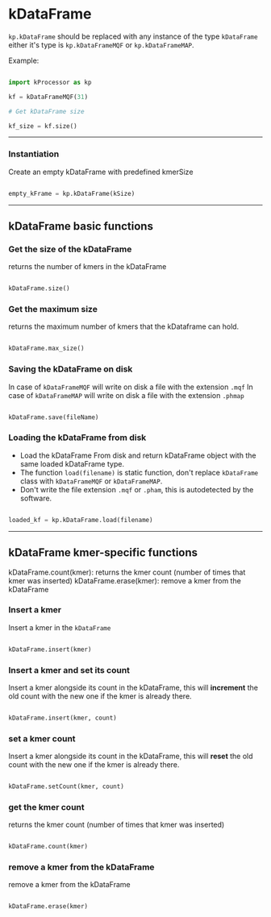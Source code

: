 # kDataFrame

`kp.kDataFrame` should be replaced with any instance of the type `kDataFrame` either it's type is `kp.kDataFrameMQF` or `kp.kDataFrameMAP`.

Example:

```python

import kProcessor as kp

kf = kDataFrameMQF(31)

# Get kDataFrame size

kf_size = kf.size()

```

---

### Instantiation

Create an empty kDataFrame with predefined kmerSize

```python

empty_kFrame = kp.kDataFrame(kSize)

```

---

## kDataFrame basic functions

### Get the size of the kDataFrame

returns the number of kmers in the kDataFrame

```python

kDataFrame.size()

```

### Get the maximum size

returns the maximum number of kmers that the kDataframe can hold.

```python

kDataFrame.max_size()

```

### Saving the kDataFrame on disk

In case of `kDataFrameMQF` will write on disk a file with the extension `.mqf`
In case of `kDataFrameMAP` will write on disk a file with the extension `.phmap`

```python

kDataFrame.save(fileName)

```

### Loading the kDataFrame from disk

- Load the kDataFrame From disk and return kDataFrame object with the same loaded kDataFrame type.
- The function `load(filename)` is static function,  don't replace `kDataFrame` class with `kDataFrameMQF` or `kDataFrameMAP`.
- Don't write the file extension `.mqf` or `.pham`, this is autodetected by the software.

```python

loaded_kf = kp.kDataFrame.load(filename)

```

---

## kDataFrame kmer-specific functions


kDataFrame.count(kmer): returns the kmer count (number of times that kmer was inserted)
kDataFrame.erase(kmer): remove a kmer from the kDataFrame

### Insert a kmer

Insert a kmer in the `kDataFrame`

```python

kDataFrame.insert(kmer)

```

### Insert a kmer and set its count

Insert a kmer alongside its count in the kDataFrame, this will **increment** the old count with the new one if the kmer is already there.

```python

kDataFrame.insert(kmer, count)

```

### set a kmer count

Insert a kmer alongside its count in the kDataFrame, this will **reset** the old count with the new one if the kmer is already there.

```python

kDataFrame.setCount(kmer, count)

```

### get the kmer count

returns the kmer count (number of times that kmer was inserted)

```python

kDataFrame.count(kmer)

```

### remove a kmer from the kDataFrame

remove a kmer from the kDataFrame

```python

kDataFrame.erase(kmer)

```
